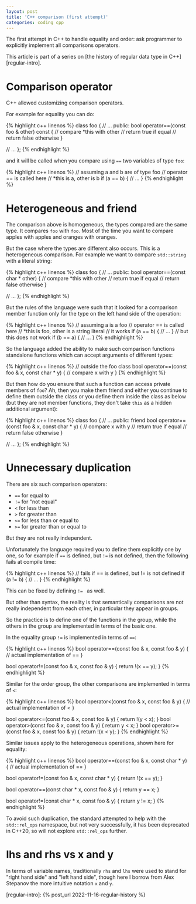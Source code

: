 ```yaml
---
layout: post
title: 'C++ comparison (first attempt)'
categories: coding cpp
---
```


The first attempt in C++ to handle equality and order: ask programmer to
explicitly implement all comparisons operators.

This article is part of a series on [the history of regular data type in
C++][regular-intro].


# Comparison operator

C++ allowed customizing comparison operators.

For example for equality you can do:

{% highlight c++ linenos %}
class foo {
  // ...
public:
  bool operator==(const foo & other) const {
    // compare *this with other
    // return true if equal
    // return false otherwise
  }

  // ...
};
{% endhighlight %}

and it will be called when you compare using `==` two variables of type `foo`:

{% highlight c++ linenos %}
  // assuming a and b are of type foo
  // operator == is called here
  // *this is a, other is b
  if (a == b) {
    // ...
  }
{% endhighlight %}


# Heterogeneous and friend

The comparison above is homogeneous, the types compared are the same type. It
compares `foo` with `foo`. Most of the time you want to compare apples with
apples and oranges with oranges.

But the case where the types are different also occurs. This is a heterogeneous
comparison. For example we want to compare `std::string` with a literal string:

{% highlight c++ linenos %}
class foo {
  // ...
public:
  bool operator==(const char * other) {
    // compare *this with other
    // return true if equal
    // return false otherwise
  }

  // ...
};
{% endhighlight %}

But the rules of the language were such that it looked for a comparison
member function only for the type on the left hand side of the operation:

{% highlight c++ linenos %}
  // assuming a is a foo
  // operator == is called here
  // *this is foo, other is a string literal
  // it works
  if (a == b) {
    // ...
  }
  // but this does not work
  if (b == a) {
    // ...
  }
{% endhighlight %}

So the language added the ability to make such comparison functions standalone
functions which can accept arguments of different types:

{% highlight c++ linenos %}
// outside the foo class
bool operator==(const foo & x, const char * y) {
  // compare x with y
}
{% endhighlight %}

But then how do you ensure that such a function can access private members of
`foo`? Ah, then you make them friend and either you continue to define them
outside the class or you define them inside the class as below (but they are
not member functions, they don't take `this` as a hidden additional argument):

{% highlight c++ linenos %}
class foo {
  // ...
public:
  friend bool operator==(const foo & x, const char * y) {
    // compare x with y
    // return true if equal
    // return false otherwise
  }

  // ...
};
{% endhighlight %}


# Unnecessary duplication

There are six such comparison operators:

- `==` for equal to
- `!=` for "not equal"
- `<` for less than
- `>` for greater than
- `<=` for less than or equal to
- `>=` for greater than or equal to

But they are not really independent.

Unfortunately the language required you to define them explicitly one by one,
so for example if `==` is defined, but `!=` is not defined, then the following
fails at compile time:

{% highlight c++ linenos %}
  // fails if == is defined, but != is not defined
  if (a != b) {
    // ...
  }
{% endhighlight %}

This can be fixed by defining `!= ` as well.

But other than syntax, the reality is that semantically comparisons are not
really independent from each other, in particular they appear in groups.

So the practice is to define one of the functions in the group, while the
others in the group are implemented in terms of the basic one.

In the equality group `!=` is implemented in terms of `==`:

{% highlight c++ linenos %}
bool operator==(const foo & x, const foo & y) {
  // actual implementation of ==
}

bool operator!=(const foo & x, const foo & y) {
  return !(x == y);
}
{% endhighlight %}

Similar for the order group, the other comparisons are implemented in terms of
`<`:

{% highlight c++ linenos %}
bool operator<(const foo & x, const foo & y) {
  // actual implementation of <
}

bool operator<=(const foo & x, const foo & y) {
  return !(y < x);
}
bool operator>(const foo & x, const foo & y) {
  return y < x;
}
bool operator>=(const foo & x, const foo & y) {
  return !(x < y);
}
{% endhighlight %}

Similar issues apply to the heterogeneous operations, shown here for equality:

{% highlight c++ linenos %}
bool operator==(const foo & x, const char * y) {
  // actual implementation of ==
}

bool operator!=(const foo & x, const char * y) {
  return !(x == y);
}

bool operator==(const char * x, const foo & y) {
  return y == x;
}

bool operator!=(const char * x, const foo & y) {
  return y != x;
}
{% endhighlight %}

To avoid such duplication, the standard attempted to help with the
`std::rel_ops` namespace, but not very successfully, it has been deprecated in
C++20, so will not explore `std::rel_ops` further.

# lhs and rhs vs x and y

In terms of variable names, traditionally `rhs` and `lhs` were used to stand
for "right hand side" and "left hand side", though here I borrow from Alex
Stepanov the more intuitive notation `x` and `y`.


[regular-intro]:   {% post_url 2022-11-16-regular-history %}

